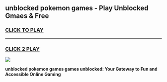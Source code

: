 
## unblocked pokemon games - Play Unblocked Gmaes & Free
<h3>
<a href="https://news.freeplayer.one?title=unblocked_pokemon_games&ref=16F">CLICK TO PLAY</a></h3>
<hr>

<h3>
<a href="https://news.freeplayer.one?title=unblocked_pokemon_games&ref=16F">CLICK 2 PLAY</a>
  
</h3>

<a href="https://news.freeplayer.one?title=unblocked_pokemon_games&ref=16F/"><img src="https://clearcache.store/games.png"></a>


**unblocked pokemon games games unblocked: Your Gateway to Fun and Accessible Online Gaming**
